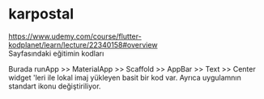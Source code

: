 # karpostal

https://www.udemy.com/course/flutter-kodplanet/learn/lecture/22340158#overview <BR>
Sayfasındaki eğitimin kodları<BR>

Burada runApp >> MaterialApp >> Scaffold >> AppBar >> Text >> Center widget 'leri ile lokal imaj yükleyen basit bir kod var.
Ayrıca uygulamnın standart ikonu değiştiriliyor.
